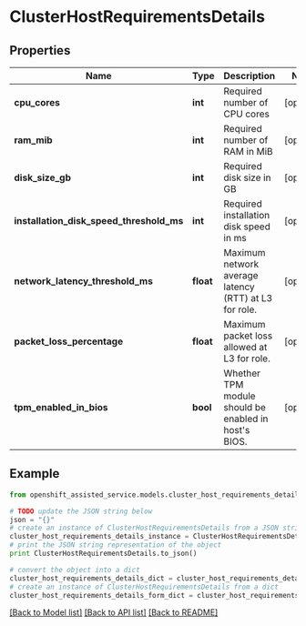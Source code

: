 # ClusterHostRequirementsDetails


## Properties
Name | Type | Description | Notes
------------ | ------------- | ------------- | -------------
**cpu_cores** | **int** | Required number of CPU cores | [optional] 
**ram_mib** | **int** | Required number of RAM in MiB | [optional] 
**disk_size_gb** | **int** | Required disk size in GB | [optional] 
**installation_disk_speed_threshold_ms** | **int** | Required installation disk speed in ms | [optional] 
**network_latency_threshold_ms** | **float** | Maximum network average latency (RTT) at L3 for role. | [optional] 
**packet_loss_percentage** | **float** | Maximum packet loss allowed at L3 for role. | [optional] 
**tpm_enabled_in_bios** | **bool** | Whether TPM module should be enabled in host&#39;s BIOS. | [optional] 

## Example

```python
from openshift_assisted_service.models.cluster_host_requirements_details import ClusterHostRequirementsDetails

# TODO update the JSON string below
json = "{}"
# create an instance of ClusterHostRequirementsDetails from a JSON string
cluster_host_requirements_details_instance = ClusterHostRequirementsDetails.from_json(json)
# print the JSON string representation of the object
print ClusterHostRequirementsDetails.to_json()

# convert the object into a dict
cluster_host_requirements_details_dict = cluster_host_requirements_details_instance.to_dict()
# create an instance of ClusterHostRequirementsDetails from a dict
cluster_host_requirements_details_form_dict = cluster_host_requirements_details.from_dict(cluster_host_requirements_details_dict)
```
[[Back to Model list]](../README.md#documentation-for-models) [[Back to API list]](../README.md#documentation-for-api-endpoints) [[Back to README]](../README.md)


